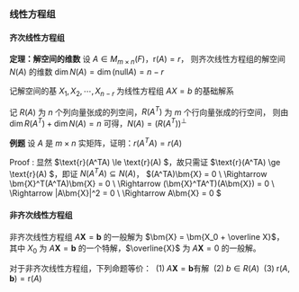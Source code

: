 
### 线性方程组
#### 齐次线性方程组
**定理：解空间的维数**
设 $A\in M_{m\times n}(F)$，$\text{r}(A) = r$，
则齐次线性方程组的解空间 $N(A)$ 的维数 $\dim N(A) = \dim(\text{null}A) = n-r$

记解空间的基 $X_1,X_2,\cdots,X_{n-r}$ 为线性方程组 $AX=b$ 的基础解系

记 $R(A)$ 为 $n$ 个列向量张成的列空间，$R(A^T)$ 为 $m$ 个行向量张成的行空间，
则由 $\dim R(A^T) + \dim N(A) = n$ 可得，$N(A) = (R(A^T))^{\perp}$

**例题**
设 $A$ 是 $m\times n$ 实矩阵，证明：$r(A^TA)=r(A)$

$\text{Proof :}$
显然 $\text{r}(A^TA) \le \text{r}(A) $，故只需证 $\text{r}(A^TA) \ge \text{r}(A) $，即证 $N(A^TA) \subseteq N(A)$，
$(A^TA)\bm{X} = 0 \\
\Rightarrow \bm{X}^T(A^TA)\bm{X} = 0 \\
\Rightarrow (\bm{X}^TA^T)(A\bm{X}) = 0 \\
\Rightarrow |A\bm{X}|^2 = 0 \\
\Rightarrow A\bm{X} = 0 $

#### 非齐次线性方程组
非齐次线性方程组 $A\bm{X} = \bm{b}$ 的一般解为 $\bm{X} = \bm{X_0 + \overline X}$，
其中 $X_0$ 为 $A\bm{X} = \bm{b}$ 的一个特解，$\overline{X}$ 为 $A\bm{X} = 0$ 的一般解。

对于非齐次线性方程组，下列命题等价：
$\pod 1\; A\bm{X} = \bm{b}$有解
$\pod 2\; b\in R(A)$
$\pod 3\; \text{r}(A, \bm{b}) = \text{r}(A)$


